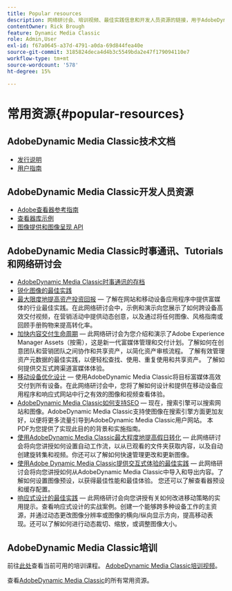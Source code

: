 ```yaml
---
title: Popular resources
description: 网络研讨会、培训视频、最佳实践信息和开发人员资源的链接，用于AdobeDynamic Media Classic。
contentOwner: Rick Brough
feature: Dynamic Media Classic
role: Admin,User
exl-id: f67a0645-a37d-4791-a0da-69d844fea40e
source-git-commit: 3185824deca4d4b3c5549bda2e47f179094110e7
workflow-type: tm+mt
source-wordcount: '578'
ht-degree: 15%

---
```


# 常用资源{#popular-resources}

## AdobeDynamic Media Classic技术文档

* [发行说明](https://experienceleague.adobe.com/docs/dynamic-media-developer-resources/release-notes/s7rn2017.html)
* [用户指南](introduction.md)

## AdobeDynamic Media Classic开发人员资源

* [Adobe查看器参考指南](https://experienceleague.adobe.com/docs/dynamic-media-developer-resources.html)
* [查看器库示例](https://landing.adobe.com/zh-Hans/na/dynamic-media/ctir-2755/live-demos.html)
* [图像提供和图像呈现 API](https://experienceleague.adobe.com/docs/dynamic-media-developer-resources.html)

## AdobeDynamic Media Classic时事通讯、Tutorials和网络研讨会

* [AdobeDynamic Media Classic时事通讯的存档](/help/dynamic-media-newsletter.md)
* [锐化图像的最佳实践](/help/assets/s7_sharpening_images.pdf)
* [最大限度地提高资产投资回报](https://adobecustomersuccess.adobeconnect.com/p5ar3hfrrec/?launcher=false&amp;fcsContent=true&amp;pbMode=normal&amp;proto=true)  — 了解在网站和移动设备应用程序中提供富媒体的行业最佳实践。在此网络研讨会中，示例和演示向您展示了如何跨设备高效交付视频，在营销活动中提供动态创意，以及通过将任何图像、风格指南或回顾手册购物来提高转化率。
* [加快内容交付生命周期](https://adobecustomersuccess.adobeconnect.com/p88ducm9pqv/)  — 此网络研讨会为您介绍和演示了Adobe Experience Manager Assets（按需），这是新一代富媒体管理和交付计划。了解如何在创意团队和营销团队之间协作和共享资产，以简化资产审核流程。 了解有效管理资产元数据的最佳实践，以便轻松查找、使用、重复使用和共享资产。 了解如何提供交互式跨渠道富媒体体验。
* [移动设备优化设计](https://adobecustomersuccess.adobeconnect.com/p6oqd3wydif/?launcher=false&amp;fcsContent=true&amp;pbMode=normal&amp;proto=true)  — 使用AdobeDynamic Media Classic将目标富媒体高效交付到所有设备。在此网络研讨会中，您将了解如何设计和提供在移动设备应用程序和响应式网站中行之有效的图像和视频查看体验。
* [AdobeDynamic Media Classic如何支持SEO](/help/assets/s7_seo.pdf)  — 现在，搜索引擎可以搜索网站和图像。AdobeDynamic Media Classic支持使图像在搜索引擎方面更加友好，以便将更多流量引导到AdobeDynamic Media Classic用户网站。 本PDF为您提供了实现此目的的背景和实施指南。
* [使用AdobeDynamic Media Classic最大程度地提高假日转化](https://adobecustomersuccess.adobeconnect.com/p32n1yr85c9/?proto=true)  — 此网络研讨会将向您讲授如何设置自动工作流，以从已观看的文件夹获取内容，以及自动创建旋转集和视频。你还可以了解如何快速管理更改和更新图像。
* [使用Adobe Dynamic Media Classic提供交互式体验的最佳实践](https://seminars.adobeconnect.com/p7wb8ej3u6d/)  — 此网络研讨会将向您讲授如何从AdobeDynamic Media Classic中导入和导出内容。了解如何设置图像预设，以获得最佳性能和最佳体验。 您还可以了解查看器预设和缓存配置。
* [响应式设计的最佳实践](https://offers.adobe.com/en/na/marketing/landings/_40458_responsive_design_live_on_demand_webinar.html)  — 此网络研讨会向您讲授有关如何改进移动策略的实用提示。查看响应式设计的实战案例。创建一个能够跨多种设备工作的主资源，并通过动态更改图像分辨率或图像的横向/纵向显示方向，提高移动表现。还可以了解如何进行动态裁切、缩放，或调整图像大小。

## AdobeDynamic Media Classic培训

前往[此处](https://training.adobe.com/training/courses.html#product=adobe-scene7)查看当前可用的培训课程。
[AdobeDynamic Media Classic培训视频](https://experienceleague.adobe.com/docs/dynamic-media-classic/using/intro/training-videos.html#intro)。

查看[AdobeDynamic Media Classic](home.md)的所有常用资源。
